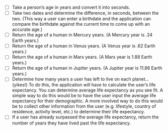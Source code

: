 - [ ] Take a person’s age in years and convert it into seconds.
- [ ] Take two dates and determine the difference, in seconds, between the two. (This way a user can enter a birthdate and the application can compare the birthdate against the current time to come up with an accurate age.)
- [ ] Return the age of a human in Mercury years. (A Mercury year is .24 Earth years.)
- [ ] Return the age of a human in Venus years. (A Venus year is .62 Earth years.)
- [ ] Return the age of a human in Mars years. (A Mars year is 1.88 Earth years.)
- [ ] Return the age of a human in Jupiter years. (A Jupiter year is 11.86 Earth years.)
- [ ] Determine how many years a user has left to live on each planet… (yikes!) To do this, the application will have to calculate the user’s life expectancy. You can determine average life expectancy as you see fit. A simple way to do this would be to have the user input the average life expectancy for their demographic. A more involved way to do this would be to collect other information from the user (e.g. lifestyle, country of residence, activity level, etc.) to determine their life expectancy.
- [ ] If a user has already surpassed the average life expectancy, return the number of years they have lived past the life expectancy.
